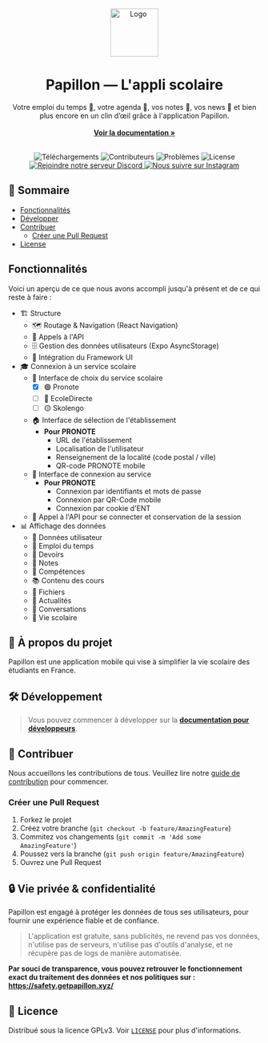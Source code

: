 <br/>
<p align="center">
  <a href="https://github.com/PapillonApp/Papillon">
    <img src="https://i.ibb.co/BL8qgJQ/image.png" alt="Logo" width="96" height="96">
  </a>
  <h1 align="center">Papillon — L'appli scolaire</h1>

  <p align="center">
    Votre emploi du temps 📅, votre agenda 📓, vos notes 📝, vos news 📰 et bien plus encore en un clin d’œil grâce à l'application Papillon.
    <br/>
    <br/>
    <a href="https://docs.getpapillon.xyz/"><strong>Voir la documentation »</strong></a><br><br>
  </p>

  <div class="badges" align="center">
        <img alt="Téléchargements" src="https://img.shields.io/github/downloads/PapillonApp/Papillon/total">
        <img alt="Contributeurs" src="https://img.shields.io/github/contributors/PapillonApp/Papillon?color=dark-green">
        <img alt="Problèmes" src="https://img.shields.io/github/issues/PapillonApp/Papillon">
        <img alt="License" src="https://img.shields.io/github/license/PapillonApp/Papillon">
        <br />
        <a href="https://discord.gg/vFmCwSzvAp">
            <img src="https://img.shields.io/badge/Discord-Rejoindre-5865F2?style=flat&amp;logo=discord&amp;logoColor=white" alt="Rejoindre notre serveur Discord">
        </a>
        <a href="https://www.instagram.com/thepapillonapp/">
            <img src="https://img.shields.io/badge/Instagram-thepapillonapp-E4405F?style=flat&amp;logo=instagram&amp;logoColor=white" alt="Nous suivre sur Instagram">
        </a>
    </div>
</p>

## 🚀 Sommaire

- [Fonctionnalités](#fonctionnalités)
- [Développer](#-développer)
- [Contribuer](#-contribuer)
  - [Créer une Pull Request](#créer-une-pull-request)
- [License](#-license)

## Fonctionnalités

Voici un aperçu de ce que nous avons accompli jusqu'à présent et de ce qui reste à faire :

- 🏗️ Structure
  - 🗺️ Routage & Navigation (React Navigation)
  - 🔄 Appels à l'API
  - 🗄️ Gestion des données utilisateurs (Expo AsyncStorage)
  - 🎨 Intégration du Framework UI
- 🎓 Connexion à un service scolaire
  - 🏫 Interface de choix du service scolaire
    - [x] 🟢 Pronote
    - [ ] 🔵 EcoleDirecte
    - [ ] 🟡 Skolengo
  - 🏠 Interface de sélection de l'établissement
    - **Pour PRONOTE**
      - URL de l'établissement
      - Localisation de l'utilisateur
      - Renseignement de la localité (code postal / ville)
      - QR-code PRONOTE mobile
  - 🔑 Interface de connexion au service
    - **Pour PRONOTE**
      - Connexion par identifiants et mots de passe
      - Connexion par QR-Code mobile
      - Connexion par cookie d'ENT
  - 🔐 Appel à l'API pour se connecter et conservation de la session
- 📊 Affichage des données
  - 👤 Données utilisateur
  - 📅 Emploi du temps
  - 📝 Devoirs
  - 🏅 Notes
  - 🧠 Compétences
  - 📚 Contenu des cours
  - 📁 Fichiers
  - 📰 Actualités
  - 💬 Conversations
  - 🎒 Vie scolaire

## 📖 À propos du projet
Papillon est une application mobile qui vise à simplifier la vie scolaire des étudiants en France.

## 🛠 Développement
> Vous pouvez commencer à développer sur la **[documentation pour développeurs](https://developers.getpapillon.xyz/development/intro/)**.

## 👥 Contribuer
Nous accueillons les contributions de tous. Veuillez lire notre [guide de contribution](CONTRIBUTING.md) pour commencer.

### Créer une Pull Request
1. Forkez le projet
2. Créez votre branche (`git checkout -b feature/AmazingFeature`)
3. Commitez vos changements (`git commit -m 'Add some AmazingFeature'`)
4. Poussez vers la branche (`git push origin feature/AmazingFeature`)
5. Ouvrez une Pull Request

## 🔒 Vie privée & confidentialité
Papillon est engagé à protéger les données de tous ses utilisateurs, pour fournir une expérience fiable et de confiance.

>L'application est gratuite, sans publicités, ne revend pas vos données, n'utilise pas de serveurs, n'utilise pas d'outils d'analyse, et ne récupère pas de logs de manière automatisée.

**Par souci de transparence, vous pouvez retrouver le fonctionnement exact du traitement des données et nos politiques sur : <https://safety.getpapillon.xyz/>**
<!-- Obliger de renommer le lien sinon, ça ajoute les étoiles dans l'URL -->

## 📄 Licence
Distribué sous la licence GPLv3. Voir [`LICENSE`](LICENSE) pour plus d'informations.
